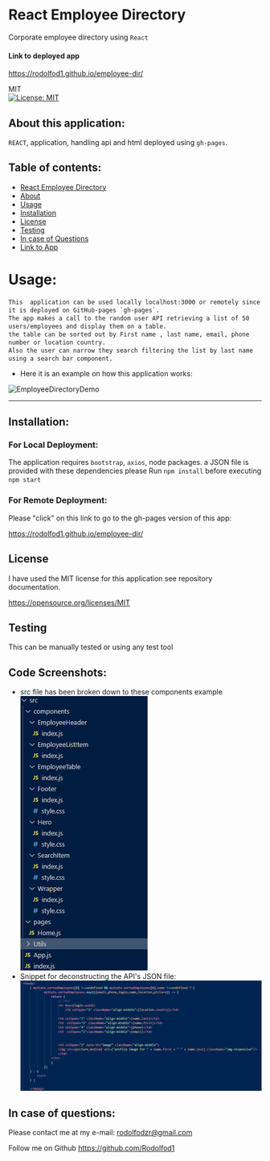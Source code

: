 # React Employee Directory 
Corporate employee directory using `React`


#### Link to deployed app
 <https://rodolfod1.github.io/employee-dir/>
   
MIT<br>[![License: MIT](https://img.shields.io/badge/License-MIT-yellow.svg)](https://opensource.org/licenses/MIT)

## About this application:
`REACT`,  application, handling api and html deployed using `gh-pages`.

## Table of contents:
* [React Employee Directory](#React-employee-directory)
* [About](#about-this-application)
* [Usage](#usage)
* [Installation](#installation)
* [License](#license)
* [Testing](#special-testing-instructions)
* [In case of Questions](#in-case-of-questions)
* [Link to App](#Link-to-deployed-app)

# Usage:
    This  application can be used locally localhost:3000 or remotely since it is deployed on GitHub-pages `gh-pages`.
    The app makes a call to the random user API retrieving a list of 50 users/employees and display them on a table. 
    the table can be sorted out by First name , last name, email, phone number or location country. 
    Also the user can narrow they search filtering the list by last name using a search bar component. 
    

- Here it is an example on how this application works:

![EmployeeDirectoryDemo](public/assets/pics/ReactUserDir.gif)

---
## Installation:
### For Local Deployment: 
The application requires `bootstrap`, `axios`,  node packages.
a JSON file is provided with these dependencies please Run `npm install`  before executing `npm start`


### For Remote Deployment: 
Please "click" on this link to go to the gh-pages version of this app:

<https://rodolfod1.github.io/employee-dir/>

## License
I have used the MIT license for this application see repository documentation.

<https://opensource.org/licenses/MIT>

## Testing
This can be manually tested or using any test tool

## Code Screenshots:
- src file has been broken down to these components  example <br>
![Components](public/assets/pics/ComponentsUsed.png)<br> 
- Snippet for deconstructing the API's JSON file:<br>
![JsonDeco](public/assets/pics/JsonDeconstruct.png)
 


## In case of questions:
Please contact me at my e-mail: 
rodolfodzr@gmail.com

Follow me on Github
<https://github.com/Rodolfod1>
